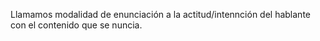 Llamamos modalidad de enunciación a la actitud/intennción del hablante con el contenido que se nuncia. 
